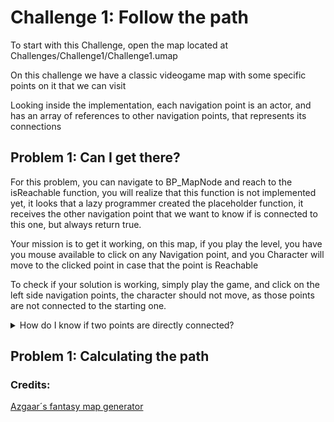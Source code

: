 # Challenge 1: Follow the path

To start with this Challenge, open the map located at Challenges/Challenge1/Challenge1.umap

On this challenge we have a classic videogame map with some specific points on it that we can visit

Looking inside the implementation, each navigation point is an actor, and has an array of references to other navigation points, that represents its connections


## Problem 1: Can I get there?

For this problem, you can navigate to BP_MapNode and reach to the isReachable function, you will realize that this function is not implemented yet, it looks that a lazy programmer created the placeholder function, it receives the other navigation point that we want to know if is connected to this one, but always return true.

Your mission is to get it working, on this map, if you play the level, you have you mouse available to click on any Navigation point, and you Character will move to the clicked point in case that the point is Reachable

To check if your solution is working, simply play the game, and click on the left side navigation points, the character should not move, as those points are not connected to the starting one.

<details>
  <summary>How do I know if two points are directly connected?</summary>
  
  For these example, we are using a [directed graph](https://en.wikipedia.org/wiki/Directed_graph) , meaning that  from a specific node, we can only go to the nodes on its Connections list.

  So, From A node, we can only directly go to B node if B is present inside A´s Connection list.
  
</details>


## Problem 1: Calculating the path



### Credits:
[Azgaar´s fantasy map generator](https://azgaar.github.io/Fantasy-Map-Generator/)